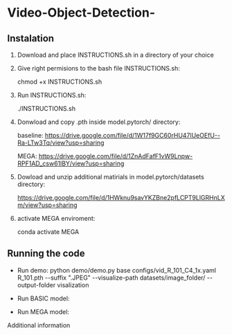 # Video-Object-Detection-


## Instalation

1) Download and place INSTRUCTIONS.sh in a directory of your choice 

2) Give right permisions to the bash file INSTRUCTIONS.sh:
   
    chmod +x INSTRUCTIONS.sh

3) Run INSTRUCTIONS.sh:
 
    ./INSTRUCTIONS.sh

4) Donwload and copy .pth inside model.pytorch/ directory:

    baseline: https://drive.google.com/file/d/1W17f9GC60rHU47lUeOEfU--Ra-LTw3Tq/view?usp=sharing

    MEGA: https://drive.google.com/file/d/1ZnAdFafF1vW9Lnpw-RPF1AD_csw61lBY/view?usp=sharing

6) Dowload and unzip additional matirials in model.pytorch/datasets directory:

    https://drive.google.com/file/d/1HWknu9savYKZBne2pfLCPT9LlGRHnLXm/view?usp=sharing

7) activate MEGA enviroment:

    conda activate MEGA

## Running the code
- Run demo:
    python demo/demo.py base configs/vid_R_101_C4_1x.yaml R_101.pth --suffix ".JPEG" --visualize-path datasets/image_folder/ --output-folder visalization 
- Run BASIC model:

- Run MEGA model:

Additional information
